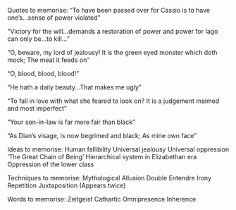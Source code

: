 Quotes to memorise:
“To have been passed over for Cassio is to have one’s…sense of power violated”

“Victory for the will…demands a restoration of power and power for Iago can only be…to kill…”

“O, beware, my lord of jealousy! It is the green eyed monster which doth mock; The meat it feeds on”

“O, blood, blood, blood!”

“He hath a daily beauty…That makes me ugly”

“To fall in love with what she feared to look on? It is a judgement maimed and most imperfect”

“Your son-in-law is far more fair than black”

“As Dian’s visage, is now begrimed and black; As mine own face”

Ideas to memorise:
Human fallibility
Universal jealousy
Universal oppression
‘The Great Chain of Being’
Hierarchical system in Elizabethan era
Oppression of the lower class

Techniques to memorise:
Mythological Allusion
Double Entendre
Irony
Repetition
Juxtaposition (Appears twice)

Words to memorise:
Zeitgeist
Cathartic
Omnipresence
Inherence

